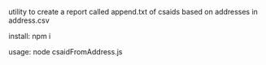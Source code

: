 utility to create a report called append.txt of csaids based on addresses in address.csv

install: npm i

usage: node csaidFromAddress.js
